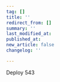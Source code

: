 ```yaml
---
tag: []
title: ''
redirect_from: []
summary: ''
last_modified_at: 
published_at: 
new_article: false
changelog: ''

---
```

Deploy 543